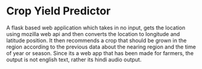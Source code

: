 # Crop Yield Predictor
A flask based web application which takes in no input, gets the location using mozilla web api and then converts the location to longitude and latitude position. It then recommends a crop that should be grown in the region according to the previous data about the nearing region and the time of year or season. Since its a web app that has been made for farmers, the output is not english text, rather its hindi audio output.
